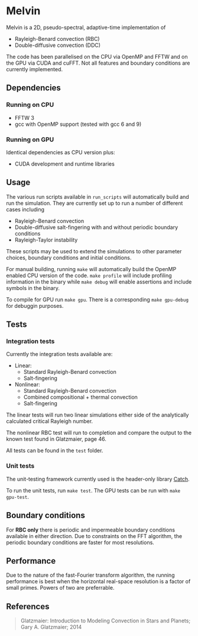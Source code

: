 # Melvin

Melvin is a 2D, pseudo-spectral, adaptive-time implementation of
* Rayleigh-Benard convection (RBC)
* Double-diffusive convection (DDC)

The code has been parallelised on the CPU via OpenMP and FFTW and on the GPU via CUDA and cuFFT. Not all features and boundary conditions are currently implemented.

## Dependencies

### Running on CPU

- FFTW 3
- gcc with OpenMP support (tested with gcc 6 and 9)

### Running on GPU

Identical dependencies as CPU version plus:

- CUDA development and runtime libraries

## Usage

The various run scripts available in `run_scripts` will automatically build and run the simulation. They are currently set up to run a number of different cases including

- Rayleigh-Benard convection
- Double-diffusive salt-fingering with and without periodic boundary conditions
- Rayleigh-Taylor instability 

These scripts may be used to extend the simulations to other parameter choices, boundary conditions and initial conditions.

For manual building, running `make` will automatically build the OpenMP enabled CPU version of the code. `make profile` will include profiling information in the binary while `make debug` will enable assertions and include symbols in the binary.

To compile for GPU run `make gpu`. There is a corresponding `make gpu-debug` for debuggin purposes.

## Tests

### Integration tests

Currently the integration tests available are:

- Linear:
  - Standard Rayleigh-Benard convection
  - Salt-fingering
- Nonlinear:
  - Standard Rayleigh-Benard convection
  - Combined compositional + thermal convection
  - Salt-fingering

The linear tests will run two linear simulations either side of the analytically calculated critical Rayleigh number.

The nonlinear RBC test will run to completion and compare the output to the known test found in Glatzmaier, page 46.

All tests can be found in the `test` folder.

### Unit tests

The unit-testing framework currently used is the header-only library [Catch](https://github.com/catchorg/Catch2). 

To run the unit tests, run `make test`. The GPU tests can be run with `make gpu-test`.

## Boundary conditions

For **RBC only** there is periodic and impermeable boundary conditions available in either direction. Due to constraints on the FFT algorithm, the periodic boundary conditions are faster for most resolutions.

## Performance

Due to the nature of the fast-Fourier transform algorithm, the running performance is best when the horizontal real-space resolution is a factor of small primes. Powers of two are preferrable.

## References

> Glatzmaier: Introduction to Modeling Convection in Stars and Planets; Gary A. Glatzmaier; 2014
